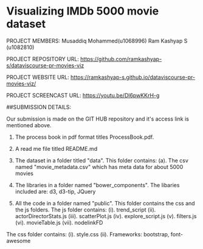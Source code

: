 # Visualizing IMDb 5000 movie dataset

PROJECT MEMBERS: Musaddiq Mohammed(u1068996) Ram Kashyap S (u1082810)

PROJECT REPOSITORY URL: https://github.com/ramkashyap-s/dataviscourse-pr-movies-viz

PROJECT WEBSITE URL: https://ramkashyap-s.github.io/dataviscourse-pr-movies-viz/

PROJECT SCREENCAST URL: https://youtu.be/Dl6pwKKrH-g

##SUBMISSION DETAILS: 

Our submission is made on the GIT HUB repository and it's access link is mentioned above.

1. The process book in pdf format titles ProcessBook.pdf.

2. A read me file titled README.md

3. The dataset in a folder titled "data". This folder contains:
(a). The csv named "movie_metadata.csv" which has meta data for about 5000 movies

4. The libraries in a folder named "bower_components". The libaries included are: d3, d3-tip, JQuery

5. All the code in a folder named "public". This folder contains the css and the js folders.
The js folder contains:
(i). trend_script
(ii). actorDirectorStats.js
(iii). scatterPlot.js
(iv). explore_script.js
(v). filters.js
(vi). movieTable.js
(vii). nodelinkFD

The css folder contains:
(i). style.css
(ii). Frameworks: bootstrap, font-awesome
